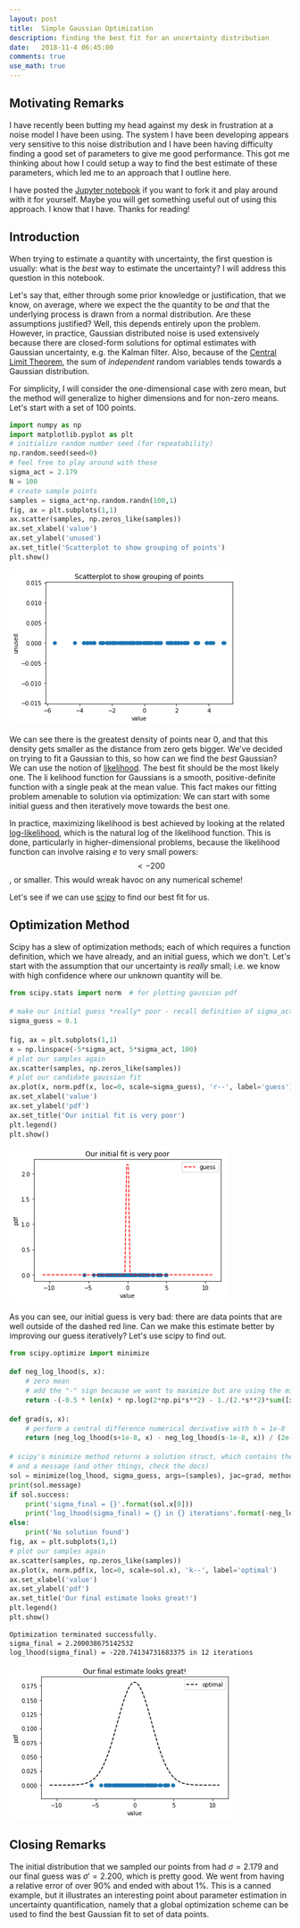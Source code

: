 ```yaml
---
layout: post
title:  Simple Gaussian Optimization
description: finding the best fit for an uncertainty distribution 
date:   2018-11-4 06:45:00
comments: true
use_math: true
---
```


## Motivating Remarks

I have recently been butting my head against my desk in frustration at a noise model I have been using.  The system I have been developing appears very sensitive to this noise distribution and I have been having difficulty finding a good set of parameters to give me good performance.  This got me thinking about how I could setup a way to find the best estimate of these parameters, which led me to an approach that I outline here.

I have posted the [Jupyter notebook](https://notebooks.azure.com/jwdinius/libraries/gaussopt) if you want to fork it and play around with it for yourself.  Maybe you will get something useful out of using this approach.  I know that I have.  Thanks for reading!

## Introduction

When trying to estimate a quantity with uncertainty, the first question is usually: what is the _best_ way to estimate the uncertainty?  I will address this question in this notebook.

Let's say that, either through some prior knowledge or justification, that we know, on average, where we expect the the quantity to be *and* that the underlying process is drawn from a normal distribution.  Are these assumptions justified?  Well, this depends entirely upon the problem.  However, in practice, Gaussian distributed noise is used extensively because there are closed-form solutions for optimal estimates with Gaussian uncertainty, e.g. the Kalman filter.  Also, because of the [Central Limit Theorem](https://en.wikipedia.org/wiki/Central_limit_theorem), the sum of _independent_ random variables tends towards a Gaussian distribution.

For simplicity, I will consider the one-dimensional case with zero mean, but the method will generalize to higher dimensions and for non-zero means.  Let's start with a set of 100 points.


```python
import numpy as np
import matplotlib.pyplot as plt
# initialize random number seed (for repeatability)
np.random.seed(seed=0)
# feel free to play around with these
sigma_act = 2.179
N = 100
# create sample points
samples = sigma_act*np.random.randn(100,1)
fig, ax = plt.subplots(1,1)
ax.scatter(samples, np.zeros_like(samples))
ax.set_xlabel('value')
ax.set_ylabel('unused')
ax.set_title('Scatterplot to show grouping of points')
plt.show()
```


![png](/assets/img/output_1_0.png)


We can see there is the greatest density of points near 0, and that this density gets smaller as the distance from zero gets bigger.  We've decided on trying to fit a Gaussian to this, so how can we find the _best_ Gaussian?  We can use the notion of [likelihood](https://en.wikipedia.org/wiki/Likelihood_function).  The best fit should be the most likely one.  The li
kelihood function for Gaussians is a smooth, positive-definite function with a single peak at the mean value.  This fact makes our fitting problem amenable to solution via optimization:  We can start with some initial guess and then iteratively move towards the best one.

In practice, maximizing likelihood is best achieved by looking at the related [log-likelihood](http://mathworld.wolfram.com/Log-LikelihoodFunction.html), which is the natural log of the likelihood function.  This is done, particularly in higher-dimensional problems, because the likelihood function can involve raising $e$ to very small powers: $$<-200$$, or smaller.  This would wreak havoc on any numerical scheme!

Let's see if we can use [scipy](https://www.scipy.org/) to find our best fit for us.

## Optimization Method

Scipy has a slew of optimization methods; each of which requires a function definition, which we have already, and an initial guess, which we don't.  Let's start with the assumption that our uncertainty is _really_ small; i.e. we know with high confidence where our unknown quantity will be.


```python
from scipy.stats import norm  # for plotting gaussian pdf

# make our initial guess *really* poor - recall definition of sigma_act = 2.179 above
sigma_guess = 0.1

fig, ax = plt.subplots(1,1)
x = np.linspace(-5*sigma_act, 5*sigma_act, 100)
# plot our samples again
ax.scatter(samples, np.zeros_like(samples))
# plot our candidate gaussian fit
ax.plot(x, norm.pdf(x, loc=0, scale=sigma_guess), 'r--', label='guess')
ax.set_xlabel('value')
ax.set_ylabel('pdf')
ax.set_title('Our initial fit is very poor')
plt.legend()
plt.show()
```


![png](/assets/img/output_3_0.png)


As you can see, our initial guess is very bad:  there are data points that are well outside of the dashed red line.  Can we make this estimate better by improving our guess iteratively?  Let's use scipy to find out.


```python
from scipy.optimize import minimize

def neg_log_lhood(s, x):
    # zero mean
    # add the "-" sign because we want to maximize but are using the minimize method
    return -(-0.5 * len(x) * np.log(2*np.pi*s**2) - 1./(2.*s**2)*sum([xx**2 for xx in x]))

def grad(s, x):
    # perform a central difference numerical derivative with h = 1e-8
    return (neg_log_lhood(s+1e-8, x) - neg_log_lhood(s-1e-8, x)) / (2e-8) 

# scipy's minimize method returns a solution struct, which contains the solution (if one was found)
# and a message (and other things, check the docs)
sol = minimize(log_lhood, sigma_guess, args=(samples), jac=grad, method='bfgs')
print(sol.message)
if sol.success:
    print('sigma_final = {}'.format(sol.x[0]))
    print('log_lhood(sigma_final) = {} in {} iterations'.format(-neg_log_lhood(sol.x[0], samples)[0], sol.nit))
else:
    print('No solution found')
fig, ax = plt.subplots(1,1)
# plot our samples again
ax.scatter(samples, np.zeros_like(samples))
ax.plot(x, norm.pdf(x, loc=0, scale=sol.x), 'k--', label='optimal')
ax.set_xlabel('value')
ax.set_ylabel('pdf')
ax.set_title('Our final estimate looks great!')
plt.legend()
plt.show()
```

    Optimization terminated successfully.
    sigma_final = 2.200038675142532
    log_lhood(sigma_final) = -220.74134731683375 in 12 iterations



![png](/assets/img/output_5_1.png)


## Closing Remarks

The initial distribution that we sampled our points from had $\sigma = 2.179$ and our final guess was $\sigma' = 2.200$, which is pretty good.  We went from having a relative error of over 90% and ended with about 1%.
This is a canned example, but it illustrates an interesting point about parameter estimation in uncertainty quantification, namely that a global optimization scheme can be used to find the best Gaussian fit to set of data points.
